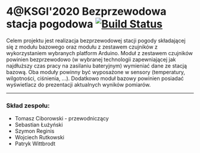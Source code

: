 # 4@KSGI'2020 Bezprzewodowa stacja pogodowa [![Build Status](https://travis-ci.org/LEGOL2/weather-station.svg?branch=master)](https://travis-ci.org/LEGOL2/weather-station)

Celem projektu jest realizacja bezprzewodowej stacji pogody składającej się z modułu bazowego oraz modułu z zestawem czujników z wykorzystaniem wybranych platform Arduino. Moduł z zestawem czujników powinien bezprzewodowo (w wybranej technologii zapewniającej jak najdłuższy czas pracy na zasilaniu bateryjnym) wymieniać dane ze stacją bazową. Oba moduły powinny być wyposażone w sensory (temperatury, wilgotności, ciśnienia, ...). Dodatkowo moduł bazowy powinien posiadać wyświetlacz do prezentacji aktualnych wyników pomiarów.

***

### Skład zespołu:
* Tomasz Ciborowski - przewodniczący
* Sebastian Łużyński
* Szymon Reginis
* Wojciech Rutkowski
* Patryk Wittbrodt
